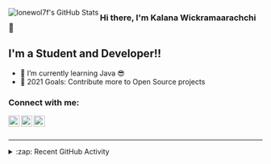 <p align="center">
  <img align="left" alt="lonewol7f's GitHub Stats" src="https://github-readme-stats.lonewol7f.vercel.app/api?username=lonewol7f&show_icons=true&hide_border=true" />
</p>

### Hi there, I'm Kalana Wickramaarachchi 👋

## I'm a Student and Developer!!

- 🌱 I’m currently learning Java 😎
- 🥅 2021 Goals: Contribute more to Open Source projects

### Connect with me:

[<img align="left" alt="lonewol7f | LinkedIn" width="22px" src="https://www.flaticon.com/svg/static/icons/svg/174/174857.svg" />][linkedin]
[<img align="left" alt="lonewol7f | Instagram" width="22px" src="https://www.flaticon.com/svg/vstatic/svg/2111/2111463.svg?token=exp=1613042016~hmac=da723e6a8e6c8b6ec948964bf1522818" />][instagram]
[<img align="left" alt="adi1090x | Email" width="22px" src="https://image.flaticon.com/icons/svg/732/732200.svg" />][gmail]

<br />
<br />

---

<details>
  <summary>:zap: Recent GitHub Activity</summary>
  
<!--START_SECTION:activity-->
<!--END_SECTION:activity-->

</details>

<!-- List of web sites -->

[instagram]: https://www.instagram.com/kalana__madusanka/
[linkedin]: https://www.linkedin.com/in/kalana-wickramaarachchi/
[gmail]: mailto:kalana.wickramaarachchi@gmail.com
